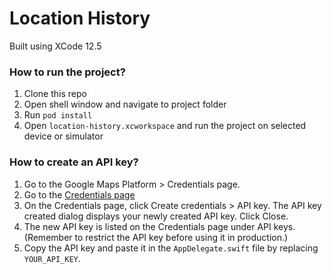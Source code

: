 # Location History

Built using XCode 12.5

### How to run the project?

1. Clone this repo
1. Open shell window and navigate to project folder
1. Run `pod install`
1. Open `location-history.xcworkspace` and run the project on selected device or simulator


### How to create an API key?

1. Go to the Google Maps Platform > Credentials page.
1. Go to the [Credentials page](https://console.cloud.google.com/project/_/google/maps-apis/credentials?_ga=2.43024097.577050595.1626929752-249147691.1626929752)
1. On the Credentials page, click Create credentials > API key.
The API key created dialog displays your newly created API key.
Click Close.
1. The new API key is listed on the Credentials page under API keys.
(Remember to restrict the API key before using it in production.)
1. Copy the API key and paste it in the `AppDelegate.swift` file by replacing `YOUR_API_KEY`.


